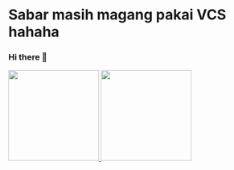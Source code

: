 # Sabar masih magang pakai VCS hahaha 
### Hi there 👋

<p align="left">
<a href="https://github.com/danielyuliuss">
  <img height="180em" src="https://github-readme-stats-eight-theta.vercel.app/api?username=danielyuliuss&show_icons=true&theme=algolia&include_all_commits=true&count_private=true"/>
  <img height="180em" src="https://github-readme-stats-eight-theta.vercel.app/api/top-langs/?username=danielyuliuss&layout=compact&langs_count=8&theme=radical"/>
</a>
</p>

<!--
**danielyuliuss/danielyuliuss** is a ✨ _special_ ✨ repository because its `README.md` (this file) appears on your GitHub profile.

Here are some ideas to get you started:

- 🔭 I’m currently working on ...
- 🌱 I’m currently learning ...
- 👯 I’m looking to collaborate on ...
- 🤔 I’m looking for help with ...
- 💬 Ask me about ...
- 📫 How to reach me: ...
- 😄 Pronouns: ...
- ⚡ Fun fact: ...
-->
